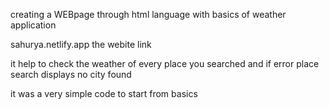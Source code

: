 creating a WEBpage through html language with basics of weather application 

sahurya.netlify.app the webite link 

it help to check the weather of every place you searched and if error place search displays no city found 

it was a very simple code to start from basics 
